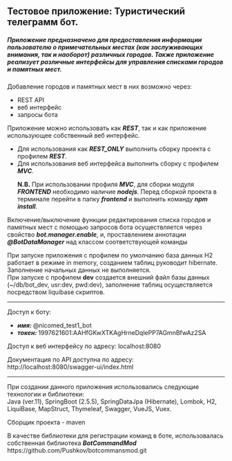 ## Тестовое приложение: Туристический телеграмм бот.

##### Приложение предназначено для предоставления информации пользователю о примечательных местах (как заслуживающих внимания, так и наоборот) различных городов.  Также приложение реализует различные интерфейсы для управления списками городов и памятных мест.  
<div> Добавление городов и памятных мест в них возможно через:
 <ul>
  <li>REST API</li>
  <li>веб интерфейс</li>
  <li>запросы бота</li>
 </ul>
</div>
<div> Приложение можно использовать как <b><i>REST</i></b>, так и как приложение использующее собственный веб интерфейс.  
<ul>
<li>Для использования как <b><i>REST_ONLY</i></b> выполнить сборку проекта с профилем <b><i>REST</i></b>.</li>
<li>Для использования веб интерфейса выполнить сборку с профилем <b><i>MVC</i></b>.

<b>N.B.</b> При использовании профиля <b><i>MVC</i></b>, для сборки модуля <b><i>FRONTEND</i></b> необходимо наличие <b><i>nodejs</i></b>.
Перед сборкой проекта в терминале перейти в папку <b><i>frontend</i></b> и выполнить команду <b><i>npm install</i></b>.
</li>
</ul>
<p>Включение/выключение функции редактирования списка городов и памятных мест с помощью запросов бота осуществляется через свойство <b><i>bot.manager.enable</i></b>, и, проставлением аннотации <b><i>@BotDataManager</i></b> над классом соответствующей команды</p>
</div>

<p>
При запуске приложения с профилем по умолчанию база данных H2 работает в режиме in memory, созданием таблиц руководит hibernate. Заполнение начальных данных не выполняется.<br/>
При запуске с профилем <b>dev</b> создается внешний файл базы данных (~/db/bot_dev, usr:dev, pwd:dev), заполнение таблиц осуществляется посредством liquibase скриптов.
</p>


<hr/>
Доступ к боту:
<ul>
 <li><b><i>имя: </i></b>@nicomed_test1_bot</li>
 <li><b><i>токен: </i></b>1997621601:AAHfGKwXTKAgHrneDqlePP7AGmnBfwAz2SA</li>
</ul>



<p>Доступ к веб интерфейсу по адресу: localhost:8080</p> 
<p>Документация по API доступна по адресу: http://localhost:8080/swagger-ui/index.html</p>
<hr/>
<p>
При создании данного приложения использовались следующие технологии и библиотеки:
<br/>
Java (ver.11), SpringBoot (2.5.5), SpringDataJpa (Hibernate), Lombok, H2, LiquiBase, MapStruct, Thymeleaf, Swagger, VueJS, Vuex.
</p>
<p>Сборщик проекта - maven</p>
<div>
В качестве библиотеки для регистрации команд в боте, использовалась собственная библиотека <b><i>BotCommandMod</i></b>
</div>
 https://github.com/Pushkov/botcommansmod.git




